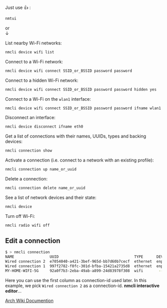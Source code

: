 Just use 👍 : 
```bash
nmtui
```
or <br>
↓

List nearby Wi-Fi networks: 
```bash
nmcli device wifi list
```
Connect to a Wi-Fi network: 
```bash
nmcli device wifi connect SSID_or_BSSID password password
```
Connect to a hidden Wi-Fi network: 
```bash
nmcli device wifi connect SSID_or_BSSID password password hidden yes
```
Connect to a Wi-Fi on the ``wlan1`` interface: 
```bash
nmcli device wifi connect SSID_or_BSSID password password ifname wlan1 profile_name
```
Disconnect an interface: 
```bash
nmcli device disconnect ifname eth0
```
Get a list of connections with their names, UUIDs, types and backing devices: 
```bash
nmcli connection show
```
Activate a connection (i.e. connect to a network with an existing profile): 
```bash
nmcli connection up name_or_uuid
```
Delete a connection: 
```bash
nmcli connection delete name_or_uuid
```
See a list of network devices and their state: 
```bash
nmcli device
```
Turn off Wi-Fi: 
```bash
nmcli radio wifi off
```

## Edit a connection
```bash
$ > nmcli connection
NAME                UUID                                  TYPE      DEVICE
Wired connection 2  e7054040-a421-3bef-965d-bb7d60b7cecf  ethernet  enp5s0
Wired connection 1  997f2782-f0fc-301d-bfba-15421a2735d8  ethernet  enp0s25
MY-HOME-WIFI-5G     92a0f7b3-2eba-49ab-a899-24d83978f308  wifi       --
```
Here you can use the first column as connection-id used later. In this example, we pick ``Wired connection 2`` as a connection-id. 
**nmcli interactive editor**...


[Arch Wiki Documention](https://wiki.archlinux.org/title/NetworkManager#nmcli_examples)
